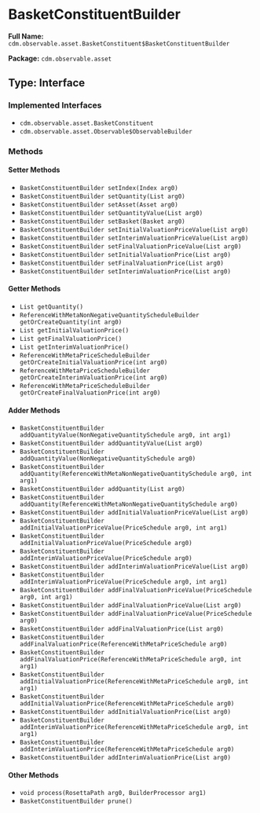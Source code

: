 # BasketConstituentBuilder

**Full Name:** `cdm.observable.asset.BasketConstituent$BasketConstituentBuilder`

**Package:** `cdm.observable.asset`

## Type: Interface

### Implemented Interfaces

- `cdm.observable.asset.BasketConstituent`
- `cdm.observable.asset.Observable$ObservableBuilder`

### Methods

#### Setter Methods

- `BasketConstituentBuilder setIndex(Index arg0)`
- `BasketConstituentBuilder setQuantity(List arg0)`
- `BasketConstituentBuilder setAsset(Asset arg0)`
- `BasketConstituentBuilder setQuantityValue(List arg0)`
- `BasketConstituentBuilder setBasket(Basket arg0)`
- `BasketConstituentBuilder setInitialValuationPriceValue(List arg0)`
- `BasketConstituentBuilder setInterimValuationPriceValue(List arg0)`
- `BasketConstituentBuilder setFinalValuationPriceValue(List arg0)`
- `BasketConstituentBuilder setInitialValuationPrice(List arg0)`
- `BasketConstituentBuilder setFinalValuationPrice(List arg0)`
- `BasketConstituentBuilder setInterimValuationPrice(List arg0)`

#### Getter Methods

- `List getQuantity()`
- `ReferenceWithMetaNonNegativeQuantityScheduleBuilder getOrCreateQuantity(int arg0)`
- `List getInitialValuationPrice()`
- `List getFinalValuationPrice()`
- `List getInterimValuationPrice()`
- `ReferenceWithMetaPriceScheduleBuilder getOrCreateInitialValuationPrice(int arg0)`
- `ReferenceWithMetaPriceScheduleBuilder getOrCreateInterimValuationPrice(int arg0)`
- `ReferenceWithMetaPriceScheduleBuilder getOrCreateFinalValuationPrice(int arg0)`

#### Adder Methods

- `BasketConstituentBuilder addQuantityValue(NonNegativeQuantitySchedule arg0, int arg1)`
- `BasketConstituentBuilder addQuantityValue(List arg0)`
- `BasketConstituentBuilder addQuantityValue(NonNegativeQuantitySchedule arg0)`
- `BasketConstituentBuilder addQuantity(ReferenceWithMetaNonNegativeQuantitySchedule arg0, int arg1)`
- `BasketConstituentBuilder addQuantity(List arg0)`
- `BasketConstituentBuilder addQuantity(ReferenceWithMetaNonNegativeQuantitySchedule arg0)`
- `BasketConstituentBuilder addInitialValuationPriceValue(List arg0)`
- `BasketConstituentBuilder addInitialValuationPriceValue(PriceSchedule arg0, int arg1)`
- `BasketConstituentBuilder addInitialValuationPriceValue(PriceSchedule arg0)`
- `BasketConstituentBuilder addInterimValuationPriceValue(PriceSchedule arg0)`
- `BasketConstituentBuilder addInterimValuationPriceValue(List arg0)`
- `BasketConstituentBuilder addInterimValuationPriceValue(PriceSchedule arg0, int arg1)`
- `BasketConstituentBuilder addFinalValuationPriceValue(PriceSchedule arg0, int arg1)`
- `BasketConstituentBuilder addFinalValuationPriceValue(List arg0)`
- `BasketConstituentBuilder addFinalValuationPriceValue(PriceSchedule arg0)`
- `BasketConstituentBuilder addFinalValuationPrice(List arg0)`
- `BasketConstituentBuilder addFinalValuationPrice(ReferenceWithMetaPriceSchedule arg0)`
- `BasketConstituentBuilder addFinalValuationPrice(ReferenceWithMetaPriceSchedule arg0, int arg1)`
- `BasketConstituentBuilder addInitialValuationPrice(ReferenceWithMetaPriceSchedule arg0, int arg1)`
- `BasketConstituentBuilder addInitialValuationPrice(ReferenceWithMetaPriceSchedule arg0)`
- `BasketConstituentBuilder addInitialValuationPrice(List arg0)`
- `BasketConstituentBuilder addInterimValuationPrice(ReferenceWithMetaPriceSchedule arg0, int arg1)`
- `BasketConstituentBuilder addInterimValuationPrice(ReferenceWithMetaPriceSchedule arg0)`
- `BasketConstituentBuilder addInterimValuationPrice(List arg0)`

#### Other Methods

- `void process(RosettaPath arg0, BuilderProcessor arg1)`
- `BasketConstituentBuilder prune()`

